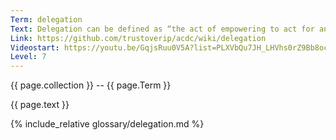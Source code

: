 ```yaml
---
Term: delegation
Text: Delegation can be defined as “the act of empowering to act for another”
Link: https://github.com/trustoverip/acdc/wiki/delegation
Videostart: https://youtu.be/GqjsRuu0V5A?list=PLXVbQu7JH_LHVhs0rZ9Bb8ocyKlPljkaG&t=07m44s
Level: 7
---
```


{{ page.collection }} -- {{ page.Term }}

   {{ page.text }}

{% include_relative glossary/delegation.md %}
